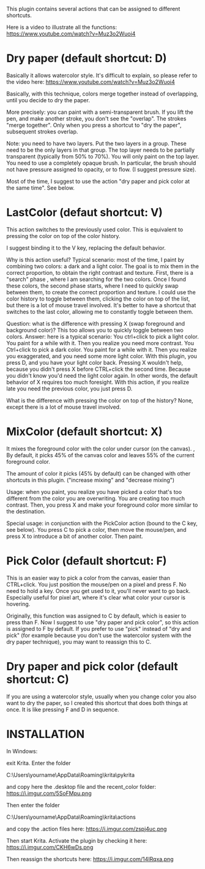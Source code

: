 This plugin contains several actions that can be assigned to different shortcuts. 

Here is a video to illustrate all the functions: https://www.youtube.com/watch?v=Muz3o2Wuoi4

Dry paper (default shortcut: D)
====================================

Basically it allows watercolor style. It's difficult to explain, so please refer to the video here: https://www.youtube.com/watch?v=Muz3o2Wuoi4

Basically, with this technique, colors merge together instead of overlapping, until you decide to dry the paper. 

More precisely: you can paint with a semi-transparent brush. If you lift the pen, and make another stroke, you don't see the "overlap". The strokes "merge together". Only when you press a shortcut to "dry the paper", subsequent strokes overlap. 

Note: you need to have two layers. Put the two layers in a group. These need to be the only layers in that group. The top layer needs to be partially transparent (typically from 50% to 70%). You will only paint on the top layer. You need to use a completely opaque brush. In particular, the brush should not have pressure assigned to opacity, or to flow. (I suggest pressure size).

Most of the time, I suggest to use the action "dry paper and pick color at the same time". See below.


LastColor (defaut shortcut: V)
====================

This action switches to the previously used color. This is equivalent to pressing the color on top of the color history.

I suggest binding it to the V key, replacing the default behavior.

Why is this action useful? Typical scenario: most of the time, I paint by combining two colors: a dark and a light color. The goal is to mix them in the correct proportion, to obtain the right contrast and texture. First, there is a "search" phase , where I am searching for the two colors. Once I  found these colors, the second phase starts, where I need to quickly swap between them, to create the correct proportion and texture. I could use the color history to toggle between them, clicking the color on top of the list, but there is a lot of mouse travel involved. It's better to have a shortcut that switches to the last color, allowing me to constantly toggle between them. 

Question: what is the difference with pressing X (swap foreground and background color)? This too allows you to quickly toggle between two colors. Answer: here is a typical scenario: You ctrl+click  to pick a light color. You paint for a while with it. Then you realize you need more contrast. You Ctrl+click to pick a dark color. You paint for a while with it. Then you realize you exaggerated, and you need some more light color. With this plugin, you press D, and you have your light  color back. Pressing X wouldn't help, because you didn't press X before CTRL+click the second time. Because you didn't know you'd need the light color again. In other words, the default behavior of X requires too much foresight. With this action, if you realize late you need the previous color, you just press D. 

What is the difference with pressing the color on top of the history? None, except there is a lot of mouse travel involved.


MixColor  (default shortcut: X)
==========

It mixes the foreground color with the color under cursor (on the canvas). , By default, it picks 45% of the canvas color and leaves 55% of the current foreground color.

The amount of color it picks (45% by default) can be changed with other shortcuts in this plugin.  ("increase mixing" and "decrease mixing")

Usage: when you paint, you realize you have picked a color that's too different from the color you are overwriting. You are creating too much contrast. Then, you press X and make your foreground color more similar to the destination.

Special usage: in conjunction with the PickColor action (bound to the C key, see below). You press C to pick a color, then move the mouse/pen, and press X to introduce a bit of another color. Then paint.



Pick Color (default shortcut: F)
==========

This is an easier way to pick a color from the canvas, easier than CTRL+click. You just position the mouse/pen on a pixel and press F. No need to hold a key. Once you get used to it, you'll never want to go back. Especially useful for pixel art, where it's clear what color your cursor is hovering.

Originally, this function was assigned to C by default, which is easier to press than F. Now I suggest to use "dry paper and pick color", so this action is assigned to F by default. If you prefer to use "pick" instead of "dry and pick" (for example because you don't use the watercolor system with the dry paper technique), you may want to reassign this to C.




Dry paper and pick color (default shortcut: C)
===================

If you are using a watercolor style, usually when you change color you also want to dry the paper, so I created this shortcut that does both things at once. It is like pressing F and D in sequence.


INSTALLATION
=================

In Windows:

exit Krita. Enter  the folder

C:\Users\yourname\AppData\Roaming\krita\pykrita

and copy here the .desktop file and the recent_color folder:  https://i.imgur.com/5SoFMpu.png

Then enter the folder 

C:\Users\yourname\AppData\Roaming\krita\actions

and copy the .action files here: https://i.imgur.com/zspj4uc.png

Then start Krita. Activate the plugin by checking it here: https://i.imgur.com/CKH6wDs.png

Then reassign the shortcuts here: https://i.imgur.com/14IRqxa.png


